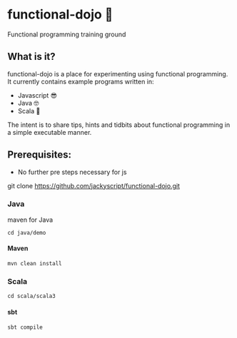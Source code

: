 # functional-dojo 🥋
Functional programming training ground

## What is it?
functional-dojo is a place for experimenting using functional programming. It currently contains example programs written in:

* Javascript 😎
* Java 🤓
* Scala 🧐

The intent is to share tips, hints and tidbits about functional programming in a simple executable manner.

## Prerequisites:

* No further pre steps necessary for js

git clone https://github.com/jackyscript/functional-dojo.git

### Java

maven for Java

```
cd java/demo
```

#### Maven
```
mvn clean install
```

### Scala

```
cd scala/scala3
```

#### sbt
```
sbt compile
```
